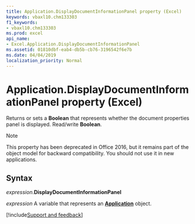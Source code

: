 ```yaml
---
title: Application.DisplayDocumentInformationPanel property (Excel)
keywords: vbaxl10.chm133303
f1_keywords:
- vbaxl10.chm133303
ms.prod: excel
api_name:
- Excel.Application.DisplayDocumentInformationPanel
ms.assetid: 01810dbf-eab4-db5b-cb76-3196542f6e7b
ms.date: 04/04/2019
localization_priority: Normal
---
```



# Application.DisplayDocumentInformationPanel property (Excel)

Returns or sets a **Boolean** that represents whether the document properties panel is displayed. Read/write **Boolean**.

> [!NOTE] 
> This property has been deprecated in Office 2016, but it remains part of the object model for backward compatibility. You should not use it in new applications.

## Syntax

_expression_.**DisplayDocumentInformationPanel**

_expression_ A variable that represents an **[Application](Excel.Application(object).md)** object.




[!include[Support and feedback](~/includes/feedback-boilerplate.md)]